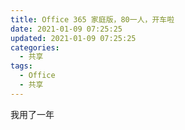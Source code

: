 ```yaml
---
title: Office 365 家庭版，80一人，开车啦
date: 2021-01-09 07:25:25
updated: 2021-01-09 07:25:25
categories:
  - 共享
tags:
  - Office
  - 共享
---
```


我用了一年
